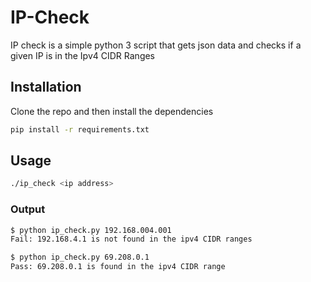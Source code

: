# IP-Check

IP check is a simple python 3 script that gets json data and checks if a given IP is in the Ipv4 CIDR Ranges

## Installation
Clone the repo and then install the dependencies
```bash
pip install -r requirements.txt
```
## Usage

```bash
./ip_check <ip address>
```

### Output
```bash
$ python ip_check.py 192.168.004.001
Fail: 192.168.4.1 is not found in the ipv4 CIDR ranges
```
```bash
$ python ip_check.py 69.208.0.1
Pass: 69.208.0.1 is found in the ipv4 CIDR range
```